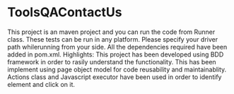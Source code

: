 # ToolsQAContactUs
This project is an maven project  and you can run the code from Runner class.
These tests can be run in any platform. Please specify your driver path whilerunning from your side.
All the dependencies required have been added in pom.xml.
Highlights:
This project has been developed using BDD framework in order to rasily understand the functionality.
This has been implement using page object model for code reusability and maintainablity.
Actions class and Javascript executor have been used in order to identify element and click on it.



